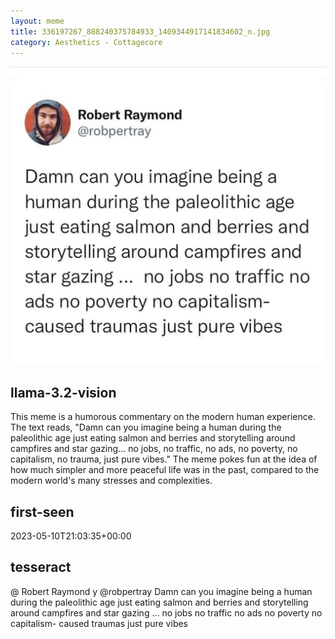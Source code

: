 ```yaml
---
layout: meme
title: 336197267_888240375784933_1409344917141834602_n.jpg
category: Aesthetics - Cottagecore
---
```


<div markdown="0"><a href="336197267_888240375784933_1409344917141834602_n.jpg"><img class="photo" src="336197267_888240375784933_1409344917141834602_n.jpg" /></a>

<h2>llama-3.2-vision</h2>
<p title="Llama-3.2-Vision-11B is a really good model that probably gets the visual details right but doesn't understand literary or media references, and often fails to accurately represent the physical arrangement of objects and the implied relationships between the objects.">This meme is a humorous commentary on the modern human experience. The text reads, &quot;Damn can you imagine being a human during the paleolithic age just eating salmon and berries and storytelling around campfires and star gazing... no jobs, no traffic, no ads, no poverty, no capitalism, no trauma, just pure vibes.&quot; The meme pokes fun at the idea of how much simpler and more peaceful life was in the past, compared to the modern world&#x27;s many stresses and complexities.</p>

<h2>first-seen</h2>
<p title="Because Git doesn't preserve file modification times, this metadata file contains the file's modification time when it was added to the library.">2023-05-10T21:03:35+00:00</p>

<h2>tesseract</h2>
<p title="Tesseract is often terrible and just gives a lot of nonsense characters, but it used to be the state of the art, and usually it is better at correctly representing text than llama-3.2-vision-11b.">@ Robert Raymond  y @robpertray Damn can you imagine being a human during the paleolithic age just eating salmon and berries and storytelling around campfires and star gazing ... no jobs no traffic no ads no poverty no capitalism- caused traumas just pure vibes</p>

</div>


